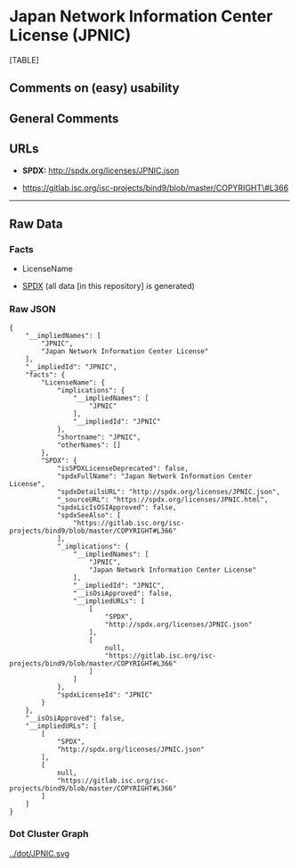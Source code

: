 Japan Network Information Center License (JPNIC)
================================================

[TABLE]

Comments on (easy) usability
----------------------------

General Comments
----------------

URLs
----

-   **SPDX:** http://spdx.org/licenses/JPNIC.json

-   https://gitlab.isc.org/isc-projects/bind9/blob/master/COPYRIGHT\#L366

------------------------------------------------------------------------

Raw Data
--------

### Facts

-   LicenseName

-   [SPDX](https://spdx.org/licenses/JPNIC.html "SPDX") (all data \[in
    this repository\] is generated)

### Raw JSON

    {
        "__impliedNames": [
            "JPNIC",
            "Japan Network Information Center License"
        ],
        "__impliedId": "JPNIC",
        "facts": {
            "LicenseName": {
                "implications": {
                    "__impliedNames": [
                        "JPNIC"
                    ],
                    "__impliedId": "JPNIC"
                },
                "shortname": "JPNIC",
                "otherNames": []
            },
            "SPDX": {
                "isSPDXLicenseDeprecated": false,
                "spdxFullName": "Japan Network Information Center License",
                "spdxDetailsURL": "http://spdx.org/licenses/JPNIC.json",
                "_sourceURL": "https://spdx.org/licenses/JPNIC.html",
                "spdxLicIsOSIApproved": false,
                "spdxSeeAlso": [
                    "https://gitlab.isc.org/isc-projects/bind9/blob/master/COPYRIGHT#L366"
                ],
                "_implications": {
                    "__impliedNames": [
                        "JPNIC",
                        "Japan Network Information Center License"
                    ],
                    "__impliedId": "JPNIC",
                    "__isOsiApproved": false,
                    "__impliedURLs": [
                        [
                            "SPDX",
                            "http://spdx.org/licenses/JPNIC.json"
                        ],
                        [
                            null,
                            "https://gitlab.isc.org/isc-projects/bind9/blob/master/COPYRIGHT#L366"
                        ]
                    ]
                },
                "spdxLicenseId": "JPNIC"
            }
        },
        "__isOsiApproved": false,
        "__impliedURLs": [
            [
                "SPDX",
                "http://spdx.org/licenses/JPNIC.json"
            ],
            [
                null,
                "https://gitlab.isc.org/isc-projects/bind9/blob/master/COPYRIGHT#L366"
            ]
        ]
    }

### Dot Cluster Graph

[../dot/JPNIC.svg](../dot/JPNIC.svg "../dot/JPNIC.svg")

